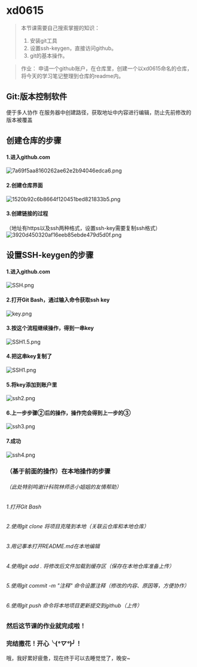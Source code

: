 # xd0615
> 本节课需要自己搜索掌握的知识：
> 1. 安装git工具
> 2. 设置ssh-keygen，直接访问github。
> 3. git的基本操作。

> 作业：
申请一个github账户，在仓库里，创建一个以xd0615命名的仓库，将今天的学习笔记整理到仓库的readme内。

## Git:版本控制软件
便于多人协作
在服务器中创建路径，获取地址中内容进行编辑，防止先前修改的版本被覆盖


## 创建仓库的步骤
#### 1.进入github.com
![7a69f5aa8160262ae62e2b94046edca6.png](http://s1.wailian.download/2020/06/16/7a69f5aa8160262ae62e2b94046edca6.png)
#### 2.创建仓库界面
![1520b92c6b8664f120451bed821833b5.png](http://s1.wailian.download/2020/06/16/1520b92c6b8664f120451bed821833b5.png)
#### 3.创建链接的过程
（地址有https以及ssh两种格式，设置ssh-key需要复制ssh格式）
![3920d450320af16eeb85ebde479d5d0f.png](http://s1.wailian.download/2020/06/16/3920d450320af16eeb85ebde479d5d0f.png)


## 设置SSH-keygen的步骤
#### 1.进入github.com
![SSH.png](http://s1.wailian.download/2020/06/16/SSH.png)
#### 2.打开Git Bash，通过输入命令获取ssh key
![key.png](http://s1.wailian.download/2020/06/16/key.png)
#### 3.按这个流程继续操作，得到一串key
![SSH1.5.png](http://s1.wailian.download/2020/06/16/SSH1.5.png)
#### 4.把这串key复制了
![SSH1.png](http://s1.wailian.download/2020/06/16/SSH1.png)
#### 5.将key添加到账户里
![ssh2.png](http://s1.wailian.download/2020/06/16/ssh2.png)
#### 6.上一步步骤②后的操作，操作完会得到上一步的③
![ssh3.png](http://s1.wailian.download/2020/06/16/ssh3.png)
#### 7.成功
![ssh4.png](http://s1.wailian.download/2020/06/16/ssh4.png)


### （基于前面的操作）在本地操作的步骤
###### （此处特别鸣谢计科院林师丞小姐姐的友情帮助）
###### 1.打开Git Bash
###### 2.使用git clone    将项目克隆到本地（关联云仓库和本地仓库）
###### 3.用记事本打开README.md在本地编辑
###### 4.使用git add .    将修改后文件加载到缓存区（保存在本地仓库准备上传）
###### 5.使用git commit -m "注释"    命令设置注释（修改的内容、原因等，方便协作）
###### 6.使用git push    命令将本地项目更新提交到github（上传）

### 然后这节课的作业就完成啦！
### 完结撒花！开心╰(*°▽°*)╯！
哦，我好累好疲惫，现在终于可以去睡觉觉了，晚安~
